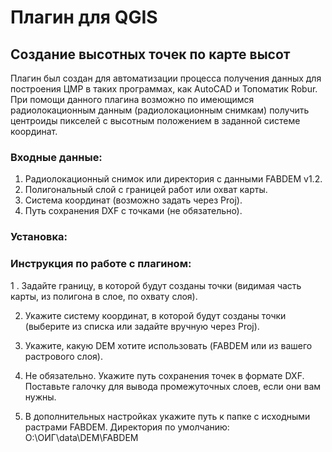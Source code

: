 # Плагин для QGIS
## Создание высотных точек по карте высот

Плагин был создан для автоматизации процесса получения данных для построения ЦМР в таких программах, как AutoCAD и Топоматик Robur. 
При помощи данного плагина возможно по имеющимся радиолокационным данным (радиолокационным снимкам) получить центроиды пикселей с высотным положением в заданной системе координат.

### Входные данные:
1. Радиолокационный снимок или директория с данными FABDEM v1.2.
2. Полигональный слой с границей работ или охват карты.
3. Система координат (возможно задать через Proj).
4. Путь сохранения DXF с точками (не обязательно).

### Установка:

### Инструкция по работе с плагином:
1 . Задайте границу, в которой будут созданы точки (видимая часть карты, из полигона в слое, по охвату слоя).

2. Укажите систему координат, в которой будут созданы точки (выберите из списка или задайте вручную через Proj).

3. Укажите, какую DEM хотите использовать (FABDEM или из вашего растрового слоя).

4. Не обязательно. Укажите путь сохранения точек в формате DXF. Поставьте галочку для вывода промежуточных слоев, если они вам нужны.

5. В дополнительных настройках укажите путь к папке с исходными растрами FABDEM.
Директория по умолчанию: O:\ОИГ\data\DEM\FABDEM
